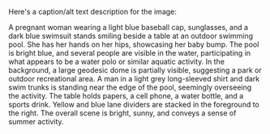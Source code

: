 Here's a caption/alt text description for the image:

A pregnant woman wearing a light blue baseball cap, sunglasses, and a dark blue swimsuit stands smiling beside a table at an outdoor swimming pool.  She has her hands on her hips, showcasing her baby bump. The pool is bright blue, and several people are visible in the water, participating in what appears to be a water polo or similar aquatic activity. In the background, a large geodesic dome is partially visible, suggesting a park or outdoor recreational area.  A man in a light grey long-sleeved shirt and dark swim trunks is standing near the edge of the pool, seemingly overseeing the activity. The table holds papers, a cell phone, a water bottle, and a sports drink.  Yellow and blue lane dividers are stacked in the foreground to the right. The overall scene is bright, sunny, and conveys a sense of summer activity.